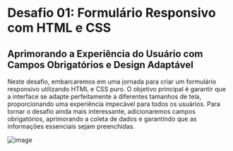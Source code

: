 
# Desafio 01: Formulário Responsivo com HTML e CSS
## Aprimorando a Experiência do Usuário com Campos Obrigatórios e Design Adaptável

Neste desafio, embarcaremos em uma jornada para criar um formulário responsivo utilizando HTML e CSS puro. O objetivo principal é garantir que a interface se adapte perfeitamente a diferentes tamanhos de tela,
proporcionando uma experiência impecável para todos os usuários. Para tornar o desafio ainda mais interessante, adicionaremos campos obrigatórios, aprimorando a coleta de dados e garantindo que as informações essenciais sejam preenchidas.

![image](https://github.com/user-attachments/assets/850c7b6a-2908-44f6-964d-4c076fdc66bc)
